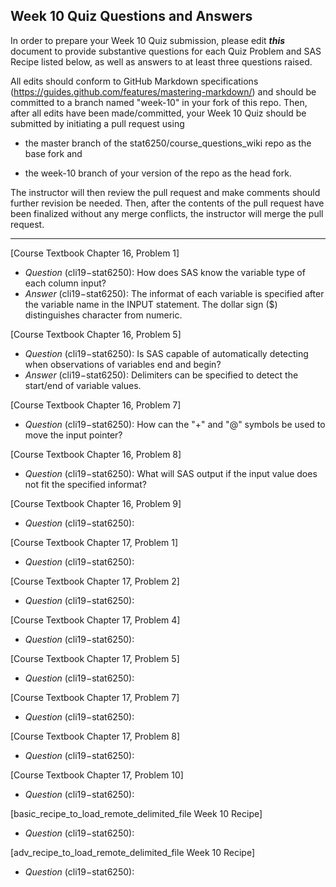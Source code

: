 ## Week 10 Quiz Questions and Answers

In order to prepare your Week 10 Quiz submission, please edit ***this*** document to provide substantive questions for each Quiz Problem and SAS Recipe listed below, as well as answers to at least three questions raised.

All edits should conform to GitHub Markdown specifications (https://guides.github.com/features/mastering-markdown/) and should be committed to a branch named "week-10" in your fork of this repo. Then, after all edits have been made/committed, your Week 10 Quiz should be submitted by initiating a pull request using

- the master branch of the stat6250/course_questions_wiki repo as the base fork and

- the week-10 branch of your version of the repo as the head fork.

The instructor will then review the pull request and make comments should further revision be needed. Then, after the contents of the pull request have been finalized without any merge conflicts, the instructor will merge the pull request.

********************************************************************************



[Course Textbook Chapter 16, Problem 1]
- *Question* (cli19−stat6250): How does SAS know the variable type of each column input?
- *Answer* (cli19−stat6250): The informat of each variable is specified after the variable name in the INPUT statement. The dollar sign ($) distinguishes character from numeric.



[Course Textbook Chapter 16, Problem 5]
- *Question* (cli19−stat6250): Is SAS capable of automatically detecting when observations of variables end and begin?
- *Answer* (cli19−stat6250): Delimiters can be specified to detect the start/end of variable values.


[Course Textbook Chapter 16, Problem 7]
- *Question* (cli19−stat6250): How can the "+" and "@" symbols be used to move the input pointer?



[Course Textbook Chapter 16, Problem 8]
- *Question* (cli19−stat6250): What will SAS output if the input value does not fit the specified informat?



[Course Textbook Chapter 16, Problem 9]
- *Question* (cli19−stat6250): 



[Course Textbook Chapter 17, Problem 1]
- *Question* (cli19−stat6250): 



[Course Textbook Chapter 17, Problem 2]
- *Question* (cli19−stat6250): 



[Course Textbook Chapter 17, Problem 4]
- *Question* (cli19−stat6250): 



[Course Textbook Chapter 17, Problem 5]
- *Question* (cli19−stat6250): 



[Course Textbook Chapter 17, Problem 7]
- *Question* (cli19−stat6250): 



[Course Textbook Chapter 17, Problem 8]
- *Question* (cli19−stat6250): 



[Course Textbook Chapter 17, Problem 10]
- *Question* (cli19−stat6250): 



[basic_recipe_to_load_remote_delimited_file Week 10 Recipe]
- *Question* (cli19−stat6250): 



[adv_recipe_to_load_remote_delimited_file Week 10 Recipe]
- *Question* (cli19−stat6250): 


